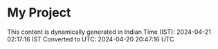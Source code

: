 # My Project

This content is dynamically generated in Indian Time (IST): 2024-04-21 02:17:16 IST
Converted to UTC: 2024-04-20 20:47:16 UTC
